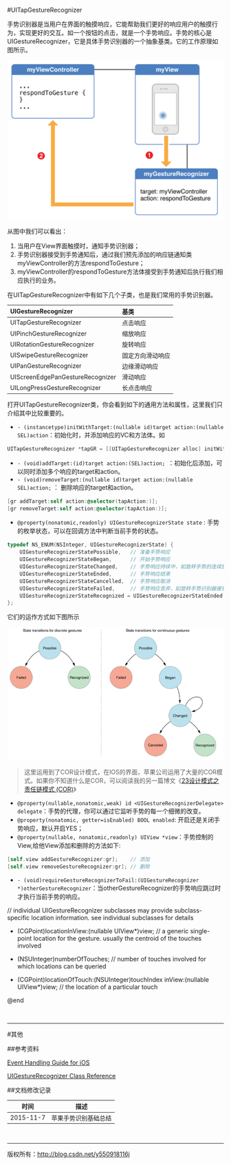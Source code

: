#UITapGestureRecognizer

手势识别器是当用户在界面的触摸响应，它能帮助我们更好的响应用户的触摸行为，实现更好的交互。如一个按钮的点击，就是一个手势响应。手势的核心是UIGestureRecognizer，它是具体手势识别器的一个抽象基类。它的工作原理如图所示。

![UITapGestureRecognizer-1](https://raw.githubusercontent.com/937447974/Blog/master/Resources/2015110801.png)

从图中我们可以看出：

1. 当用户在View界面触摸时，通知手势识别器；
2. 手势识别器接受到手势通知后，通过我们预先添加的响应链通知类myViewController的方法respondToGesture；
3. myViewController的respondToGesture方法体接受到手势通知后执行我们相应执行的业务。

在UITapGestureRecognizer中有如下几个子类，也是我们常用的手势识别器。

| UIGestureRecognizer | 基类
| :---- | :---- |
| UITapGestureRecognizer | 点击响应 |
| UIPinchGestureRecognizer | 缩放响应 |
| UIRotationGestureRecognizer | 旋转响应 |
| UISwipeGestureRecognizer | 固定方向滑动响应 |
| UIPanGestureRecognizer | 边缘滑动响应 |
| UIScreenEdgePanGestureRecognizer | 滑动响应 | 
| UILongPressGestureRecognizer | 长点击响应 |

打开UITapGestureRecognizer类，你会看到如下的通用方法和属性，这里我们只介绍其中比较重要的。

- `- (instancetype)initWithTarget:(nullable id)target action:(nullable SEL)action`：初始化时，并添加响应的VC和方法体。如

```objective-c
UITapGestureRecognizer *tapGR = [[UITapGestureRecognizer alloc] initWithTarget:self action:@selector(tapAction:)];
```

- `- (void)addTarget:(id)target action:(SEL)action; `：初始化后添加，可以同时添加多个响应的target和action。
- `- (void)removeTarget:(nullable id)target action:(nullable SEL)action;` ： 删除响应的target和action。

```objective-c
[gr addTarget:self action:@selector(tapAction:)];
[gr removeTarget:self action:@selector(tapAction:)];
```

- `@property(nonatomic,readonly) UIGestureRecognizerState state` : 手势的枚举状态，可以在回调方法中判断当前手势的状态。

```objective-c
typedef NS_ENUM(NSInteger, UIGestureRecognizerState) {
    UIGestureRecognizerStatePossible,   // 准备手势响应
    UIGestureRecognizerStateBegan,      // 开始手势响应
    UIGestureRecognizerStateChanged,    // 手势响应持续中，如旋转手势的连续旋转
    UIGestureRecognizerStateEnded,      // 手势响应结束
    UIGestureRecognizerStateCancelled,  // 手势响应取消
    UIGestureRecognizerStateFailed,     // 手势响应丢弃，如旋转手势识别器接受到一个缩放手势，则会不响应则个手势，将其通过手势链向下抛。
    UIGestureRecognizerStateRecognized = UIGestureRecognizerStateEnded // 手势已响应
};
```

它们的运作方式如下图所示

![UITapGestureRecognizer-2](https://raw.githubusercontent.com/937447974/Blog/master/Resources/2015110802.png)

> 这里运用到了COR设计模式，在IOS的界面，苹果公司运用了大量的COR模式。如果你不知道什么是COR，可以阅读我的另一篇博文《[23设计模式之责任链模式 (COR)](http://blog.csdn.net/y550918116j/article/details/48596903)》
 
- `@property(nullable,nonatomic,weak) id <UIGestureRecognizerDelegate> delegate`：手势的代理，你可以通过它监听手势的每一个细微的改变。
- `@property(nonatomic, getter=isEnabled) BOOL enabled`: 开启还是关闭手势响应，默认开启YES；
- `@property(nullable, nonatomic,readonly) UIView *view`：手势控制的View,给他View添加和删除的方法如下:

```objective-c
[self.view addGestureRecognizer:gr];    // 添加
[self.view removeGestureRecognizer:gr]; // 删除
```

- `- (void)requireGestureRecognizerToFail:(UIGestureRecognizer *)otherGestureRecognizer`：当otherGestureRecognizer的手势响应跳过时才执行当前手势的响应。

// individual UIGestureRecognizer subclasses may provide subclass-specific location information. see individual subclasses for details
- (CGPoint)locationInView:(nullable UIView*)view;                                // a generic single-point location for the gesture. usually the centroid of the touches involved

- (NSUInteger)numberOfTouches;                                          // number of touches involved for which locations can be queried
- (CGPoint)locationOfTouch:(NSUInteger)touchIndex inView:(nullable UIView*)view; // the location of a particular touch

@end




&#160;

----------

#其他

##参考资料

[Event Handling Guide for iOS](https://developer.apple.com/library/ios/documentation/EventHandling/Conceptual/EventHandlingiPhoneOS/GestureRecognizer_basics/GestureRecognizer_basics.html)

[UIGestureRecognizer Class Reference](https://developer.apple.com/library/ios/documentation/UIKit/Reference/UIGestureRecognizer_Class/index.html)

##文档修改记录

| 时间 | 描述 |
| ---- | ---- |
| 2015-11-7 | 苹果手势识别基础总结 |

&#160;

----------

版权所有：http://blog.csdn.net/y550918116j